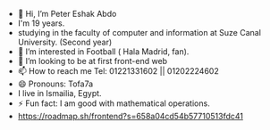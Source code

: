 - 👋 Hi, I’m Peter Eshak Abdo
- I'm 19 years.
- studying in the faculty of computer and information at Suze Canal University. (Second year)
- 👀 I’m interested in Football ( Hala Madrid, fan).
- 💞️ I’m looking to be at first front-end web
- 📫 How to reach me Tel: 01221331602  || 01202224602
- 😄 Pronouns: Tofa7a 
- I live in Ismailia, Egypt.
- ⚡ Fun fact: I am good with mathematical operations.
- https://roadmap.sh/frontend?s=658a04cd54b57710513fdc41

<!---
Peter-Eshak-Abdo/Peter-Eshak-Abdo is a ✨ special ✨ repository because its `README.md` (this file) appears on your GitHub profile.
You can click the Preview link to take a look at your changes.
--->
